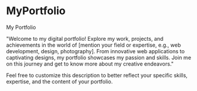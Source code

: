 # MyPortfolio
My Portfolio

"Welcome to my digital portfolio! Explore my work, projects, and achievements in the world of [mention your field or expertise, e.g., web development, design, photography]. From innovative web applications to captivating designs, my portfolio showcases my passion and skills. Join me on this journey and get to know more about my creative endeavors."

Feel free to customize this description to better reflect your specific skills, expertise, and the content of your portfolio.
